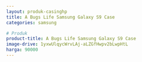 ```yaml
---
layout: produk-casinghp
title: A Bugs Life Samsung Galaxy S9 Case
categories: samsung

# Produk
product-title: A Bugs Life Samsung Galaxy S9 Case
image-drive: 1yxwUlqycWrvLAj-aLZGfHwpv2bLwpHtL
harga: 90000
---
```

